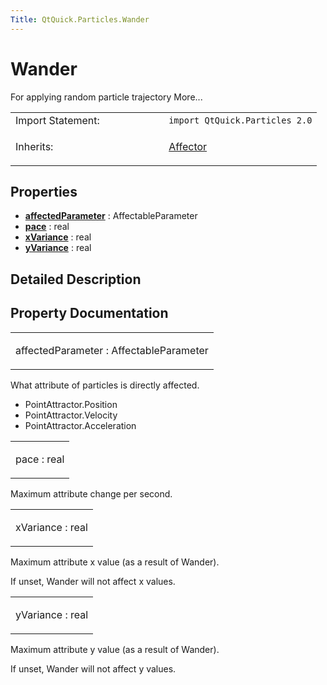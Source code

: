 ```yaml
---
Title: QtQuick.Particles.Wander
---
```

        
Wander
======

<span class="subtitle"></span>
For applying random particle trajectory More...

<table>
<colgroup>
<col width="50%" />
<col width="50%" />
</colgroup>
<tbody>
<tr class="odd">
<td>Import Statement:</td>
<td><code>import QtQuick.Particles 2.0</code></td>
</tr>
<tr class="even">
<td>Inherits:</td>
<td><p><a href="QtQuick.Particles.Affector.md">Affector</a></p></td>
</tr>
</tbody>
</table>

<span id="properties"></span>
Properties
----------

-   ****[affectedParameter](#affectedParameter-prop)**** : AffectableParameter
-   ****[pace](#pace-prop)**** : real
-   ****[xVariance](#xVariance-prop)**** : real
-   ****[yVariance](#yVariance-prop)**** : real

<span id="details"></span>
Detailed Description
--------------------

Property Documentation
----------------------

<table>
<colgroup>
<col width="100%" />
</colgroup>
<tbody>
<tr class="odd">
<td><p><span id="affectedParameter-prop"></span><span class="name">affectedParameter</span> : <span class="type">AffectableParameter</span></p></td>
</tr>
</tbody>
</table>

What attribute of particles is directly affected.

-   PointAttractor.Position
-   PointAttractor.Velocity
-   PointAttractor.Acceleration

<table>
<colgroup>
<col width="100%" />
</colgroup>
<tbody>
<tr class="odd">
<td><p><span id="pace-prop"></span><span class="name">pace</span> : <span class="type">real</span></p></td>
</tr>
</tbody>
</table>

Maximum attribute change per second.

<table>
<colgroup>
<col width="100%" />
</colgroup>
<tbody>
<tr class="odd">
<td><p><span id="xVariance-prop"></span><span class="name">xVariance</span> : <span class="type">real</span></p></td>
</tr>
</tbody>
</table>

Maximum attribute x value (as a result of Wander).

If unset, Wander will not affect x values.

<table>
<colgroup>
<col width="100%" />
</colgroup>
<tbody>
<tr class="odd">
<td><p><span id="yVariance-prop"></span><span class="name">yVariance</span> : <span class="type">real</span></p></td>
</tr>
</tbody>
</table>

Maximum attribute y value (as a result of Wander).

If unset, Wander will not affect y values.

